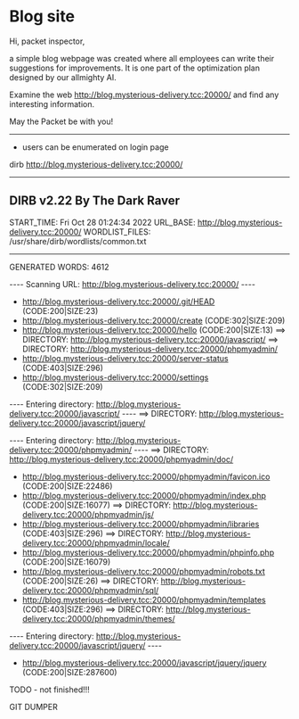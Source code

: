 # Blog site

Hi, packet inspector,

a simple blog webpage was created where all employees can write their suggestions for improvements. It is one part of
the optimization plan designed by our allmighty AI.

Examine the web http://blog.mysterious-delivery.tcc:20000/ and find any interesting information.

May the Packet be with you!

---

- users can be enumerated on login page

dirb http://blog.mysterious-delivery.tcc:20000/

-----------------
DIRB v2.22
By The Dark Raver
-----------------

START_TIME: Fri Oct 28 01:24:34 2022
URL_BASE: http://blog.mysterious-delivery.tcc:20000/
WORDLIST_FILES: /usr/share/dirb/wordlists/common.txt

-----------------

GENERATED WORDS: 4612

---- Scanning URL: http://blog.mysterious-delivery.tcc:20000/ ----
+ http://blog.mysterious-delivery.tcc:20000/.git/HEAD (CODE:200|SIZE:23)
+ http://blog.mysterious-delivery.tcc:20000/create (CODE:302|SIZE:209)
+ http://blog.mysterious-delivery.tcc:20000/hello (CODE:200|SIZE:13)
  ==> DIRECTORY: http://blog.mysterious-delivery.tcc:20000/javascript/
  ==> DIRECTORY: http://blog.mysterious-delivery.tcc:20000/phpmyadmin/
+ http://blog.mysterious-delivery.tcc:20000/server-status (CODE:403|SIZE:296)
+ http://blog.mysterious-delivery.tcc:20000/settings (CODE:302|SIZE:209)

---- Entering directory: http://blog.mysterious-delivery.tcc:20000/javascript/ ----
==> DIRECTORY: http://blog.mysterious-delivery.tcc:20000/javascript/jquery/

---- Entering directory: http://blog.mysterious-delivery.tcc:20000/phpmyadmin/ ----
==> DIRECTORY: http://blog.mysterious-delivery.tcc:20000/phpmyadmin/doc/
+ http://blog.mysterious-delivery.tcc:20000/phpmyadmin/favicon.ico (CODE:200|SIZE:22486)
+ http://blog.mysterious-delivery.tcc:20000/phpmyadmin/index.php (CODE:200|SIZE:16077)
  ==> DIRECTORY: http://blog.mysterious-delivery.tcc:20000/phpmyadmin/js/
+ http://blog.mysterious-delivery.tcc:20000/phpmyadmin/libraries (CODE:403|SIZE:296)
  ==> DIRECTORY: http://blog.mysterious-delivery.tcc:20000/phpmyadmin/locale/
+ http://blog.mysterious-delivery.tcc:20000/phpmyadmin/phpinfo.php (CODE:200|SIZE:16079)
+ http://blog.mysterious-delivery.tcc:20000/phpmyadmin/robots.txt (CODE:200|SIZE:26)
  ==> DIRECTORY: http://blog.mysterious-delivery.tcc:20000/phpmyadmin/sql/
+ http://blog.mysterious-delivery.tcc:20000/phpmyadmin/templates (CODE:403|SIZE:296)
  ==> DIRECTORY: http://blog.mysterious-delivery.tcc:20000/phpmyadmin/themes/

---- Entering directory: http://blog.mysterious-delivery.tcc:20000/javascript/jquery/ ----
+ http://blog.mysterious-delivery.tcc:20000/javascript/jquery/jquery (CODE:200|SIZE:287600)

TODO - not finished!!!


GIT DUMPER